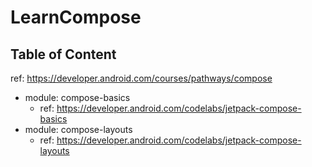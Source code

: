 # LearnCompose
## Table of Content
ref: https://developer.android.com/courses/pathways/compose

- module: compose-basics 
    - ref: https://developer.android.com/codelabs/jetpack-compose-basics
- module: compose-layouts
    - ref: https://developer.android.com/codelabs/jetpack-compose-layouts